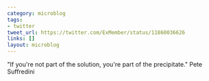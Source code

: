 ```yaml
---
category: microblog
tags:
- twitter
tweet_url: https://twitter.com/ExMember/status/11860036626
links: []
layout: microblog
---
```

"If you're not part of the solution, you're part of the precipitate." Pete Suffredini
